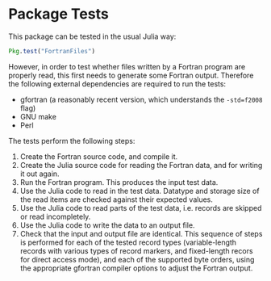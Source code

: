 # Package Tests

This package can be tested in the usual Julia way:
```julia
Pkg.test("FortranFiles")
```
However, in order to test whether files written by a Fortran program
are properly read, this first needs to generate some Fortran output.
Therefore the following external dependencies are required to run the
tests:
* gfortran (a reasonably recent version, which understands the `-std=f2008` flag)
* GNU make
* Perl

The tests perform the following steps:
1. Create the Fortran source code, and compile it.
1. Create the Julia source code for reading the Fortran data,
   and for writing it out again.
1. Run the Fortran program. This produces the input test data.
1. Use the Julia code to read in the test data. Datatype and storage
   size of the read items are checked against their expected values.
1. Use the Julia code to read parts of the test data, i.e. records are
   skipped or read incompletely.
1. Use the Julia code to write the data to an output file.
1. Check that the input and output file are identical.
This sequence of steps is performed for each of the tested record types
(variable-length records with various types of record markers, and
fixed-length recors for direct access mode), and each of the supported byte orders,
using the appropriate gfortran compiler options to adjust the Fortran output.


